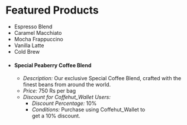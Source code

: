 # Featured Products

- Espresso Blend
- Caramel Macchiato
- Mocha Frappuccino
- Vanilla Latte
- Cold Brew
- #### Special Peaberry Coffee Blend
  - *Description:* Our exclusive Special Coffee Blend, crafted with the finest beans from around the world.
  - *Price:* 750 Rs per bag
  - *Discount for Coffehut_Wallet Users:*
    - *Discount Percentage:* 10%
    - *Conditions:* Purchase using Coffehut_Wallet to get a 10% discount.
